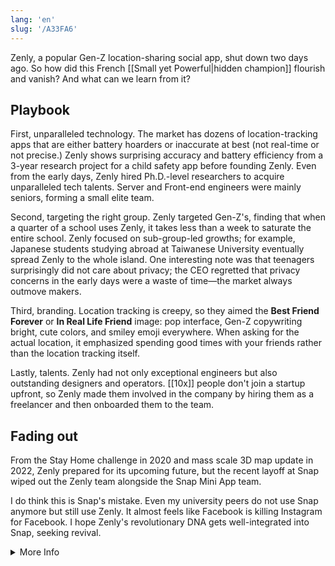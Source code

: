 ```yaml
---
lang: 'en'
slug: '/A33FA6'
---
```


Zenly, a popular Gen-Z location-sharing social app, shut down two days ago. So how did this French [[Small yet Powerful|hidden champion]] flourish and vanish? And what can we learn from it?

## Playbook

First, unparalleled technology. The market has dozens of location-tracking apps that are either battery hoarders or inaccurate at best (not real-time or not precise.) Zenly shows surprising accuracy and battery efficiency from a 3-year research project for a child safety app before founding Zenly. Even from the early days, Zenly hired Ph.D.-level researchers to acquire unparalleled tech talents. Server and Front-end engineers were mainly seniors, forming a small elite team.

Second, targeting the right group. Zenly targeted Gen-Z's, finding that when a quarter of a school uses Zenly, it takes less than a week to saturate the entire school. Zenly focused on sub-group-led growths; for example, Japanese students studying abroad at Taiwanese University eventually spread Zenly to the whole island. One interesting note was that teenagers surprisingly did not care about privacy; the CEO regretted that privacy concerns in the early days were a waste of time—the market always outmove makers.

Third, branding. Location tracking is creepy, so they aimed the **Best Friend Forever** or **In Real Life Friend** image: pop interface, Gen-Z copywriting bright, cute colors, and smiley emoji everywhere. When asking for the actual location, it emphasized spending good times with your friends rather than the location tracking itself.

Lastly, talents. Zenly had not only exceptional engineers but also outstanding designers and operators. [[10x]] people don't join a startup upfront, so Zenly made them involved in the company by hiring them as a freelancer and then onboarded them to the team.

## Fading out

From the Stay Home challenge in 2020 and mass scale 3D map update in 2022, Zenly prepared for its upcoming future, but the recent layoff at Snap wiped out the Zenly team alongside the Snap Mini App team.

I do think this is Snap's mistake. Even my university peers do not use Snap anymore but still use Zenly. It almost feels like Facebook is killing Instagram for Facebook. I hope Zenly's revolutionary DNA gets well-integrated into Snap, seeking revival.

<details>
<summary>More Info</summary>

- [Alexis Bonillo - Zenly](https://www.youtube.com/watch?v=BCOF9V7bQUo)
- [Zenly uses Docker 1.12 to scale analytics for over 500M data points per day](https://www.youtube.com/watch?v=AnHRHi2nJAE)
- [How Zenly Nailed It - Product Methods!](https://www.slideshare.net/MaximeBraud/how-zenly-nailed-it-product-analysis)
- [Zenly's Antoine Martin on Next-Level Location Sharing at Disrupt London 2016](https://www.youtube.com/watch?v=q61Jm2VUUmQ)
- [B2Secrets with Antoine Martin, CEO at Zenly](https://www.youtube.com/watch?v=l5dFuyyOY7A)
- [Symbiote (Company) Zenly Analysis](https://carpedm30.notion.site/Zenly-2011-Acq-by-Snap-213M-4a4deaf155144fd49ed076a1f60b31ad)

</details>
